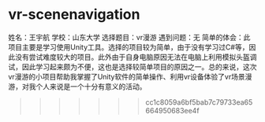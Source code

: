 # vr-scenenavigation
姓名：王宇航
学校：山东大学
选择题目：vr漫游
遇到问题：无
简单的体会：此项目主要是学习使用Unity工具。选择的项目较为简单，由于没有学习过C#等，因此没有尝试难度较大的项目。此外由于自身电脑原因无法在电脑上利用模拟头盔调试，因此学习起来颇为不便，这也是选择较简单项目的原因之一。总的来说，这次vr漫游的小项目帮助我掌握了Unity软件的简单操作、利用vr设备体验了vr场景漫游，对我个人来说是一个十分有意义的活动。
>>>>>>> cc1c8059a6bf5bab7c79733ea65664950683ee4f

